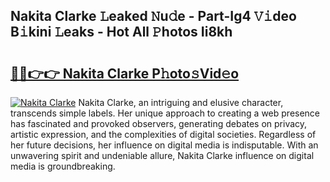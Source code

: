 ## Nakita Clarke 𝙻eaked 𝙽u𝚍e - Part-Ig4 𝚅𝚒deo B𝚒kini 𝙻eaks - Hot All 𝙿hotos Ii8kh

# <h2><a href="http://ld1jcxr.urlbe.top/?page=Nakita+Clarke">🔗🔗👉👉 Nakita Clarke P𝚑oto𝚜Vid𝚎o</a></h2>

[![Nakita Clarke](https://i.imgur.com/eBuTRDB.gif)](http://ld1jcxr.urlbe.top/?page=Nakita+Clarke)
Nakita Clarke, an intriguing and elusive character, transcends simple labels. Her unique approach to creating a web presence has fascinated and provoked observers, generating debates on privacy, artistic expression, and the complexities of digital societies. Regardless of her future decisions, her influence on digital media is indisputable. With an unwavering spirit and undeniable allure, Nakita Clarke influence on digital media is groundbreaking.
